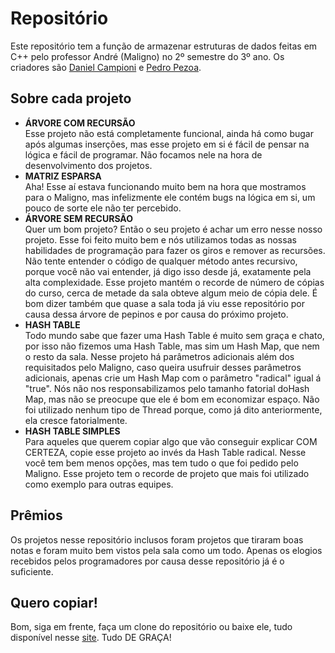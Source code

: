 # Repositório
Este repositório tem a função de armazenar estruturas de dados feitas em C++ pelo professor André (Maligno) no 2º semestre do 3º ano.
Os criadores são [Daniel Campioni](https://github.com/CampioniMan) e [Pedro Pezoa](https://github.com/Pedro-Pezoa).

## Sobre cada projeto
- **ÁRVORE COM RECURSÃO**<br>
Esse projeto não está completamente funcional, ainda há como bugar após algumas inserções, mas esse projeto em si é fácil de pensar na lógica e fácil de programar. Não focamos nele na hora de desenvolvimento dos projetos.
- **MATRIZ ESPARSA**<br>
Aha! Esse aí estava funcionando muito bem na hora que mostramos para o Maligno, mas infelizmente ele contém bugs na lógica em si, um pouco de sorte ele não ter percebido.
- **ÁRVORE SEM RECURSÃO**<br>
Quer um bom projeto? Então o seu projeto é achar um erro nesse nosso projeto. Esse foi feito muito bem e nós utilizamos todas as nossas habilidades de programação para fazer os giros e remover as recursões. Não tente entender o código de qualquer método antes recursivo, porque você não vai entender, já digo isso desde já, exatamente pela alta complexidade. Esse projeto mantém o recorde de número de cópias do curso, cerca de metade da sala obteve algum meio de cópia dele. É bom dizer também que quase a sala toda já viu esse repositório por causa dessa árvore de pepinos e por causa do próximo projeto.
- **HASH TABLE**<br>
Todo mundo sabe que fazer uma Hash Table é muito sem graça e chato, por isso não fizemos uma Hash Table, mas sim um Hash Map, que nem o resto da sala. Nesse projeto há parâmetros adicionais além dos requisitados pelo Maligno, caso queira usufruir desses parâmetros adicionais, apenas crie um Hash Map com o parâmetro "radical" igual á "true". Nós não nos responsabilizamos pelo tamanho fatorial doHash Map, mas não se preocupe que ele é bom em economizar espaço. Não foi utilizado nenhum tipo de Thread porque, como já dito anteriormente, ela cresce fatorialmente.
- **HASH TABLE SIMPLES**<br>
Para aqueles que querem copiar algo que vão conseguir explicar COM CERTEZA, copie esse projeto ao invés da Hash Table radical. Nesse você tem bem menos opções, mas tem tudo o que foi pedido pelo Maligno. Esse projeto tem o recorde de projeto que mais foi utilizado como exemplo para outras equipes.

## Prêmios
Os projetos nesse repositório inclusos foram projetos que tiraram boas notas e foram muito bem vistos pela sala como um todo. Apenas os elogios recebidos pelos programadores por causa desse repositório já é o suficiente.

## Quero copiar!
Bom, siga em frente, faça um clone do repositório ou baixe ele, tudo disponível nesse [site](https://github.com/Pedro-Pezoa/TED_Maligno/). Tudo DE GRAÇA!
